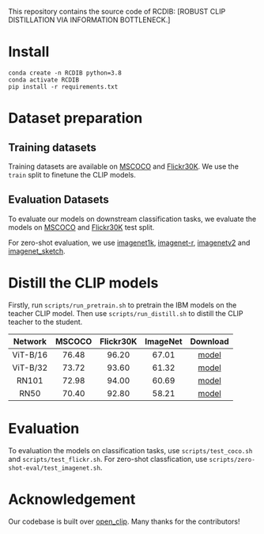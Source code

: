 This repository contains the source code of RCDIB: [ROBUST CLIP DISTILLATION VIA INFORMATION BOTTLENECK.]

# Install
```
conda create -n RCDIB python=3.8
conda activate RCDIB
pip install -r requirements.txt
```

# Dataset preparation
## Training datasets

Training datasets are available  on [MSCOCO](https://huggingface.co/datasets/clip-benchmark/wds_mscoco_captions) and [Flickr30K](https://huggingface.co/datasets/clip-benchmark/wds_flickr30k). We use the `train` split to finetune the CLIP models.

## Evaluation Datasets

To evaluate our models on downstream classification tasks, we evaluate the models on [MSCOCO](https://huggingface.co/datasets/clip-benchmark/wds_mscoco_captions) and [Flickr30K](https://huggingface.co/datasets/clip-benchmark/wds_flickr30k) test split.

For zero-shot evaluation, we use [imagenet1k](https://huggingface.co/datasets/clip-benchmark/wds_imagenet1k), [imagenet-r](https://huggingface.co/datasets/clip-benchmark/wds_imagenet-r), [imagenetv2](https://huggingface.co/datasets/clip-benchmark/wds_imagenetv2) and [imagenet_sketch](https://huggingface.co/datasets/clip-benchmark/wds_imagenet_sketch).

# Distill the CLIP models

Firstly, run `scripts/run_pretrain.sh` to pretrain the IBM models on the teacher CLIP model. Then use `scripts/run_distill.sh` to distill the CLIP teacher to the student.

| Network | MSCOCO | Flickr30K | ImageNet | Download |
| :----: | :----: | :----: | :----: |:----:|
|  ViT-B/16 |76.48| 96.20 |67.01|[model](https://github.com/10ng1000/RCDIB/releases/download/RCDIBv1.0/ViT-B-16_MSCOCO_Flickr30k.pt)|
|  ViT-B/32 |73.72| 93.60 |61.32|[model](https://github.com/10ng1000/RCDIB/releases/download/RCDIBv1.0/ViT-B-32_MSCOCO_Flickr30k.pt)|
|  RN101 |72.98| 94.00 |60.69|[model](https://github.com/10ng1000/RCDIB/releases/download/RCDIBv1.0/RN101_MSCOCO_Flickr30k.pt)|
|  RN50 |70.40| 92.80 |58.21|[model](https://github.com/10ng1000/RCDIB/releases/download/RCDIBv1.0/RN50_MSCOCO_Flickr30k.pt)|

# Evaluation
To evaluation the models on classification tasks, use `scripts/test_coco.sh` and `scripts/test_flickr.sh`. For zero-shot classfication, use `scripts/zero-shot-eval/test_imagenet.sh`.










# Acknowledgement
Our codebase is built over [open_clip](https://github.com/mlfoundations/open_clip). Many thanks for the contributors!
